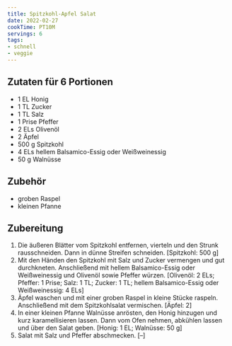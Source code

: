 ```yaml
---
title: Spitzkohl-Apfel Salat
date: 2022-02-27
cookTime: PT10M
servings: 6
tags:
- schnell
- veggie
---
```


## Zutaten für 6 Portionen
- 1 EL Honig
- 1 TL Zucker
- 1 TL Salz
- 1 Prise Pfeffer
- 2 ELs Olivenöl
- 2 Äpfel
- 500 g Spitzkohl
- 4 ELs hellem Balsamico-Essig oder Weißweinessig
- 50 g Walnüsse

## Zubehör
- groben Raspel
- kleinen Pfanne

## Zubereitung
 1. Die äußeren Blätter vom Spitzkohl entfernen, vierteln und den Strunk rausschneiden. Dann in dünne Streifen schneiden.
    [Spitzkohl: 500 g]
 2. Mit den Händen den Spitzkohl mit Salz und Zucker vermengen und gut durchkneten. Anschließend mit hellem Balsamico-Essig oder Weißweinessig und Olivenöl sowie Pfeffer würzen.
    [Olivenöl: 2 ELs; Pfeffer: 1 Prise; Salz: 1 TL; Zucker: 1 TL; hellem Balsamico-Essig oder Weißweinessig: 4 ELs]
 3. Äpfel waschen und mit einer groben Raspel in kleine Stücke raspeln. Anschließend mit dem Spitzkohlsalat vermischen.
    [Äpfel: 2]
 4. In einer kleinen Pfanne Walnüsse anrösten, den Honig hinzugen und kurz karamellisieren lassen. Dann vom Ofen nehmen, abkühlen lassen und über den Salat geben.
    [Honig: 1 EL; Walnüsse: 50 g]
 5. Salat mit Salz und Pfeffer abschmecken.
    [–]

